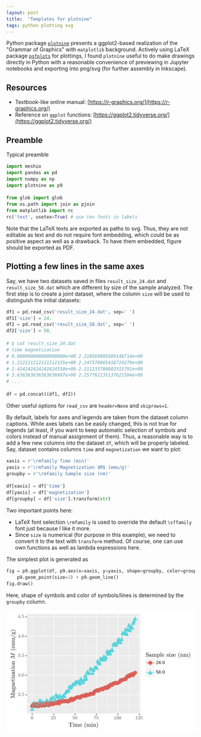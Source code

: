 ```yaml
---
layout: post
title:  "Templates for plotnine"
tags: python plotting svg
---
```


Python package [`plotnine`](https://plotnine.readthedocs.io/) presents a ggplot2-based realization of the "Grammar of Graphics" with `matplotlib` background. Actively using LaTeX package [`pgfplots`](https://pgfplots.net/) for plottings, I found `plotnine` useful to do make drawings directly in Python with a reasonable convenience of previewing in Jupyter notebooks and exporting into png/svg (for further assembly in Inkscape).

## Resources

- Textbook-like online manual: [https://r-graphics.org/](https://r-graphics.org/)
- Reference on `ggplot` functions: [https://ggplot2.tidyverse.org/](https://ggplot2.tidyverse.org/)

## Preamble
Typical preamble
```python
import meshio
import pandas as pd
import numpy as np
import plotnine as p9

from glob import glob
from os.path import join as pjoin
from matplotlib import rc
rc('text', usetex=True) # use tex fonts in labels
```

Note that the LaTeX texts are exported as paths to svg. Thus, they are not editable as text and do not require font embedding, which could be as positive aspect as well as a drawback. To have them embedded, figure should be exported as PDF.

## Plotting a few lines in the same axes
Say, we have two datasets saved in files `result_size_24.dat` and `result_size_58.dat` which are different by size of the sample analyzed. The first step is to create a joint dataset, where the column `size` will be used to distinguish the initial datasets:
```python
df1 = pd.read_csv('result_size_24.dat', sep=' ')
df1['size'] = 24.
df2 = pd.read_csv('result_size_58.dat', sep=' ')
df2['size'] = 58.

# $ cat result_size_24.dat 
# time magnetization
# 0.000000000000000000e+00 2.210569005689148714e+00
# 1.212121212121212155e+00 2.247376865418724279e+00
# 2.424242424242424310e+00 2.211233780883315791e+00
# 3.636363636363636687e+00 2.257762135137621584e+00
# ...

df = pd.concat((df1, df2))
```
Other useful options for `read_csv` are `header=None` and `skiprows=1`.

By default, labels for axes and legends are taken from the dataset column captions. While axes labels can be easily changed, this is not true for legends (at least, if you want to keep automatic selection of symbols and colors instead of manual assignment of them). Thus, a reasonable way is to add a few new columns into the dataset `df`, which will be properly labeled. Say, dataset contains columns `time`  and `magnetization` we want to plot:
```python
xaxis = r'\rmfamily Time (min)'
yaxis = r'\rmfamily Magnetization $M$ (emu/g)'
groupby = r'\rmfamily Sample size (nm)'

df[xaxis] = df['time']
df[yaxis] = df['magnetization']
df[groupby] = df['size'].transform(str)
```
Two important points here:

- LaTeX font selection `\rmfamily` is used to override the default `\sffamily` font just because I like it more.
- Since `size` is numerical (for purpose in this example), we need to convert it to the text with `transform` method. Of course, one can use own functions as well as lambda expressions here.

The simplest plot is generated as
```python
fig = p9.ggplot(df, p9.aes(x=xaxis, y=yaxis, shape=groupby, color=groupby)) + \
    p9.geom_point(size=3) + p9.geom_line()
fig.draw()
```
Here, shape of symbols and color of symbols/lines is determined by the `groupby` column.

![](/assets/blg/figs-p9/plt1.png)





















